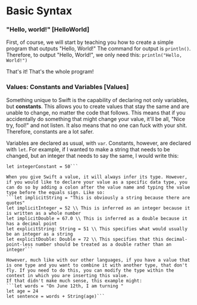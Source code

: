 # Basic Syntax

### "Hello, world!" [HelloWorld]

First, of course, we will start by teaching you how to create a simple program that outputs "Hello, World!"
The command for output is `println()`. Therefore, to output "Hello, World!", we only need this:
```println("Hello, World!")```

That's it! That's the whole program!

### Values: Constants and Variables [Values]

Something unique to Swift is the capability of declaring not only variables, but **constants**. This allows you to create values that stay the same and are unable to change, no matter the code that follows. This means that if you accidentally do something that might change your value, it'll be all, "Nice try, fool!" and not listen. It also means that no one can fuck with your shit. Therefore, constants are a lot safer.

Variables are declared as usual, with `var`. Constants, however, are declared with `let`. For example, if I wanted to make a string that needs to be changed, but an integer that needs to say the same, I would write this:
```var stringVariable = ""
let integerConstant = 50```

When you give Swift a value, it will always infer its type. However, if you would like to declare your value as a specific data type, you can do so by adding a colon after the value name and typing the value type before the equals sign. Like so:
```let implicitString = "This is obviously a string because there are quotes"
let implicitInteger = 52 \\ This is inferred as an integer because it is written as a whole number
let implicitDouble = 67.0 \\ This is inferred as a double because it has a decimal point
let explicitString: String = 51 \\ This specifies what would usually be an integer as a string
let explicitDouble: Double = 72 \\ This specifies that this decimal-point-less number should be treated as a double rather than an integer```

However, much like with our other languages, if you have a value that is one type and you want to combine it with another type, that don't fly. If you need to do this, you can modify the type within the context in which you are inserting this value.
If that didn't make much sense, this example might:
```let words = "On June 12th, I am turning "
let age = 24
let sentence = words + String(age)```

